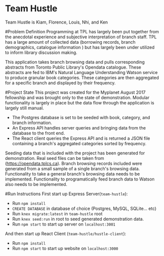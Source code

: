 # Team Hustle

Team Hustle is Kiam, Florence, Louis, Nhi, and Ken

#Problem Definition
Programming at TPL has largely been put together from the anecdotal experience and subjective interpretation of branch staff. TPL has a large amount of collected data (borrowing records, branch demographics, catalogue information ) but has largely been under utilized to inform library discussion making. 

This application takes branch browsing data and pulls corresponding abstracts from Toronto Public Library's Opendata catalogue. These abstracts are fed to IBM's Natural Language Understanding Watson service to produce granular book categories. These categories are then aggregated for a specific branch and displayed by their frequency.

#Project State
This project was created for the Myplanet August 2017 fellowship and was brought only to the state of demonstration. Modular functionality is largely in place but the data flow through the application is largely still manual. 

- The Postgres database is set to be seeded with book, category, and branch information.  
- An Express API handles server queries and bringing data from the database to the front end.
- The React client queries the Express API and is returned a JSON file containing a branch's aggregated categories sorted by frequency.

Seeding data that is included with the project has been generated for demonstration. Real seed files can be taken from (https://opendata.tplcs.ca). Branch browsing records included were generated from a small sample of a single branch's browsing data. Functionality to take a general branch's browsing data needs to be implemented. Functionality to programatically feed branch data to Watson also needs to be implemented. 

#Run Instructions
First start up Express Server(`team-hustle`):
- Run `npm install`
- `CREATE DATABASE` in database of choice (Postgres, MySQL, SQLite... etc)
- Run `knex migrate:latest` in `team-hustle` root
- Run `knex seed:run` in root to seed generated demonstration data.
- Run `npm start` to start up server on `localhost:3001`

And then start up React Client (`team-hustle/hustle-client`):
- Run `npm install`
- Run `npm start` to start up website on `localhost:3000`



